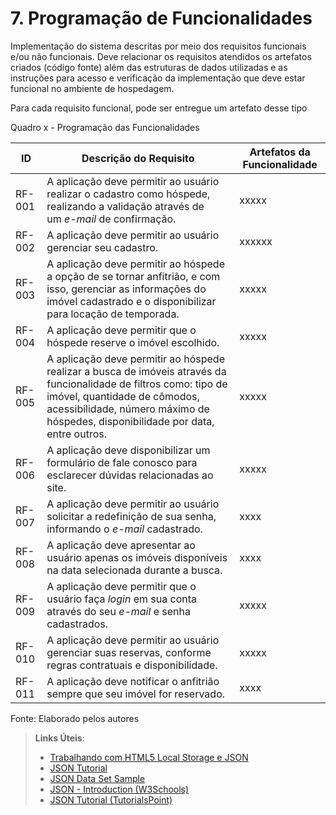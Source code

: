 # 7. Programação de Funcionalidades


Implementação do sistema descritas por meio dos requisitos funcionais e/ou não funcionais. Deve relacionar os requisitos atendidos os artefatos criados (código fonte) além das estruturas de dados utilizadas e as instruções para acesso e verificação da implementação que deve estar funcional no ambiente de hospedagem.

Para cada requisito funcional, pode ser entregue um artefato desse tipo

Quadro x - Programação das Funcionalidades

|ID       | Descrição do Requisito  | Artefatos da Funcionalidade |
|---------|-------------------------|-----------------------------|
|RF-001   | A aplicação deve permitir ao usuário realizar o cadastro como hóspede, realizando a validação através de um _e-mail_ de confirmação.  | xxxxx |
|RF-002   | A aplicação deve permitir ao usuário gerenciar seu cadastro. | xxxxxx | 
|RF-003   | A aplicação deve permitir ao hóspede a opção de se tornar anfitrião, e com isso, gerenciar as informações do imóvel cadastrado e o disponibilizar para locação de temporada. | xxxxx | 
|RF-004   | A aplicação deve permitir que o hóspede reserve o imóvel escolhido. | xxxxx |
|RF-005   | A aplicação deve permitir ao hóspede realizar a busca de imóveis através da funcionalidade de filtros como: tipo de imóvel, quantidade de cômodos, acessibilidade, número máximo de hóspedes, disponibilidade por data, entre outros. | xxxxx |
|RF-006   | A aplicação deve disponibilizar um formulário de fale conosco para esclarecer dúvidas relacionadas ao site. | xxxxx |
|RF-007   | A aplicação deve permitir ao usuário solicitar a redefinição de sua senha, informando o _e-mail_ cadastrado. | xxxx |
|RF-008   | A aplicação deve apresentar ao usuário apenas os imóveis disponíveis na data selecionada durante a busca. | xxxx |
|RF-009   | A aplicação deve permitir que o usuário faça _login_ em sua conta através do seu _e-mail_ e senha cadastrados. | xxxxx |
|RF-010   | A aplicação deve permitir ao usuário gerenciar suas reservas, conforme regras contratuais e disponibilidade. | xxxxx |
|RF-011   | A aplicação deve notificar o anfitrião sempre que seu imóvel for reservado. | xxxx |

Fonte: Elaborado pelos autores


> **Links Úteis**:
>
> - [Trabalhando com HTML5 Local Storage e JSON](https://www.devmedia.com.br/trabalhando-com-html5-local-storage-e-json/29045)
> - [JSON Tutorial](https://www.w3resource.com/JSON)
> - [JSON Data Set Sample](https://opensource.adobe.com/Spry/samples/data_region/JSONDataSetSample.html)
> - [JSON - Introduction (W3Schools)](https://www.w3schools.com/js/js_json_intro.asp)
> - [JSON Tutorial (TutorialsPoint)](https://www.tutorialspoint.com/json/index.htm)
